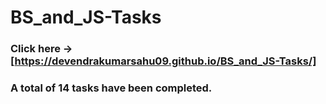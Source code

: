 # BS_and_JS-Tasks

### Click here -> [https://devendrakumarsahu09.github.io/BS_and_JS-Tasks/]
### A total of 14 tasks have been completed.
